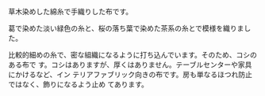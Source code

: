 草木染めした綿糸で手織りした布です。

葛で染めた淡い緑色の糸と、桜の落ち葉で染めた茶系の糸とで模様を織りました。

比較的細めの糸で、密な組織になるように打ち込んでいます。そのため、コシのある布で
す。コシはありますが、厚くはありません。テーブルセンターや家具にかけるなど、イン
テリアファブリック向きの布です。房も単なるほつれ防止ではなく、飾りになるよう止め
てあります。
